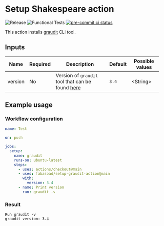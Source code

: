 # Setup Shakespeare action

![Release](https://img.shields.io/github/v/release/fabasoad/setup-graudit-action?include_prereleases)
![Functional Tests](https://github.com/fabasoad/setup-graudit-action/workflows/Functional%20Tests/badge.svg)
[![pre-commit.ci status](https://results.pre-commit.ci/badge/github/fabasoad/setup-graudit-action/main.svg)](https://results.pre-commit.ci/latest/github/fabasoad/setup-graudit-action/main)

This action installs [graudit](https://github.com/wireghoul/graudit) CLI tool.

## Inputs

<!-- markdownlint-disable MD013 -->
| Name    | Required | Description                                                                                       | Default | Possible values |
|---------|----------|---------------------------------------------------------------------------------------------------|---------|-----------------|
| version | No       | Version of `graudit` tool that can be found [here](https://github.com/wireghoul/graudit/releases) | `3.4`   | &lt;String&gt;  |
<!-- markdownlint-enable MD013 -->

## Example usage

### Workflow configuration

```yaml
name: Test

on: push

jobs:
  setup:
    name: graudit
    runs-on: ubuntu-latest
    steps:
      - uses: actions/checkout@main
      - uses: fabasoad/setup-graudit-action@main
        with:
          version: 3.4
      - name: Print version
        run: graudit -v
```

### Result

```shell
Run graudit -v
graudit version: 3.4
```
